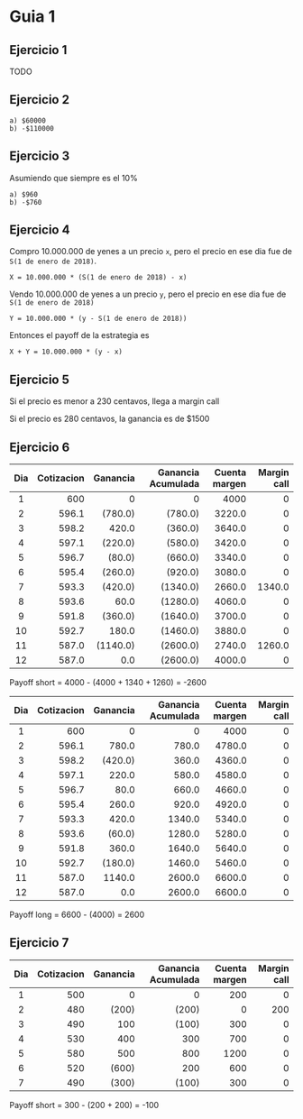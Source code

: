 # Guia 1

## Ejercicio 1

TODO

## Ejercicio 2

```
a) $60000
b) -$110000
```

## Ejercicio 3

Asumiendo que siempre es el 10%

```
a) $960
b) -$760
```

## Ejercicio 4

Compro 10.000.000 de yenes a un precio `x`, pero el precio en ese dia fue de `S(1 de enero de 2018)`.

`X = 10.000.000 * (S(1 de enero de 2018) - x)`

Vendo 10.000.000 de yenes a un precio `y`, pero el precio en ese dia fue de `S(1 de enero de 2018)`

`Y = 10.000.000 * (y - S(1 de enero de 2018))`

Entonces el payoff de la estrategia es

`X + Y = 10.000.000 * (y - x)`

## Ejercicio 5

Si el precio es menor a 230 centavos, llega a margin call

Si el precio es 280 centavos, la ganancia es de $1500

## Ejercicio 6

| Dia | Cotizacion | Ganancia | Ganancia Acumulada | Cuenta margen | Margin call |
| :-: | ---------: | -------: | -----------------: | ------------: | ----------: |
|  1  |        600 |        0 |                  0 |          4000 |           0 |
|  2  |      596.1 |  (780.0) |            (780.0) |        3220.0 |           0 |
|  3  |      598.2 |    420.0 |            (360.0) |        3640.0 |           0 |
|  4  |      597.1 |  (220.0) |            (580.0) |        3420.0 |           0 |
|  5  |      596.7 |   (80.0) |            (660.0) |        3340.0 |           0 |
|  6  |      595.4 |  (260.0) |            (920.0) |        3080.0 |           0 |
|  7  |      593.3 |  (420.0) |           (1340.0) |        2660.0 |      1340.0 |
|  8  |      593.6 |     60.0 |           (1280.0) |        4060.0 |           0 |
|  9  |      591.8 |  (360.0) |           (1640.0) |        3700.0 |           0 |
| 10  |      592.7 |    180.0 |           (1460.0) |        3880.0 |           0 |
| 11  |      587.0 | (1140.0) |           (2600.0) |        2740.0 |      1260.0 |
| 12  |      587.0 |      0.0 |           (2600.0) |        4000.0 |           0 |

Payoff short = 4000 - (4000 + 1340 + 1260) = -2600

| Dia | Cotizacion | Ganancia | Ganancia Acumulada | Cuenta margen | Margin call |
| :-: | ---------: | -------: | -----------------: | ------------: | ----------: |
|  1  |        600 |        0 |                  0 |          4000 |           0 |
|  2  |      596.1 |    780.0 |              780.0 |        4780.0 |           0 |
|  3  |      598.2 |  (420.0) |              360.0 |        4360.0 |           0 |
|  4  |      597.1 |    220.0 |              580.0 |        4580.0 |           0 |
|  5  |      596.7 |     80.0 |              660.0 |        4660.0 |           0 |
|  6  |      595.4 |    260.0 |              920.0 |        4920.0 |           0 |
|  7  |      593.3 |    420.0 |             1340.0 |        5340.0 |           0 |
|  8  |      593.6 |   (60.0) |             1280.0 |        5280.0 |           0 |
|  9  |      591.8 |    360.0 |             1640.0 |        5640.0 |           0 |
| 10  |      592.7 |  (180.0) |             1460.0 |        5460.0 |           0 |
| 11  |      587.0 |   1140.0 |             2600.0 |        6600.0 |           0 |
| 12  |      587.0 |      0.0 |             2600.0 |        6600.0 |           0 |

Payoff long = 6600 - (4000) = 2600

## Ejercicio 7

| Dia | Cotizacion | Ganancia | Ganancia Acumulada | Cuenta margen | Margin call |
| :-: | ---------: | -------: | -----------------: | ------------: | ----------: |
|  1  |        500 |        0 |                  0 |           200 |           0 |
|  2  |        480 |    (200) |              (200) |             0 |         200 |
|  3  |        490 |      100 |              (100) |           300 |           0 |
|  4  |        530 |      400 |                300 |           700 |           0 |
|  5  |        580 |      500 |                800 |          1200 |           0 |
|  6  |        520 |    (600) |                200 |           600 |           0 |
|  7  |        490 |    (300) |              (100) |           300 |           0 |

Payoff short = 300 - (200 + 200) = -100